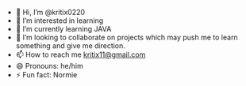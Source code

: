 - 👋 Hi, I’m @kritix0220
- 👀 I’m interested in learning
- 🌱 I’m currently learning JAVA
- 💞️ I’m looking to collaborate on projects which may push me to learn something and give me direction.
- 📫 How to reach me kritix11@gmail.com
- 😄 Pronouns: he/him
- ⚡ Fun fact: Normie

<!---
kritix0220/kritix0220 is a ✨ special ✨ repository because its `README.md` (this file) appears on your GitHub profile.
You can click the Preview link to take a look at your changes.
--->

